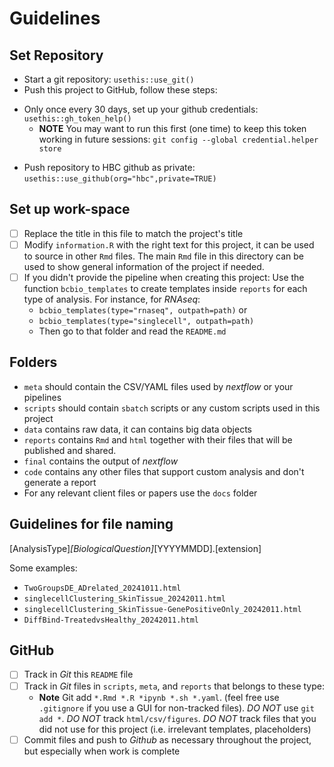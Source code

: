 # Guidelines

## Set Repository

- Start a git repository: `usethis::use_git()`
- Push this project to GitHub, follow these steps:

* Only once every 30 days, set up your github credentials: `usethis::gh_token_help()`
  * **NOTE** You may want to run this first (one time) to keep this token working in future sessions: `git config --global credential.helper store`
  
- Push repository to HBC github as private: `usethis::use_github(org="hbc",private=TRUE)`

## Set up work-space

-   [ ] Replace the title in this file to match the project's title
-   [ ] Modify `information.R` with the right text for this project, it can be used to source in other `Rmd` files. The main `Rmd` file in this directory can be used to show general information of the project if needed.
-   [ ] If you didn't provide the pipeline when creating this project:
        Use the function `bcbio_templates` to create templates inside `reports` for each type of analysis. For instance, for *RNAseq*:
    -   `bcbio_templates(type="rnaseq", outpath=path)` or
    -   `bcbio_templates(type="singlecell", outpath=path)`
    -   Then go to that folder and read the `README.md`

## Folders

-   `meta` should contain the CSV/YAML files used by *nextflow* or your pipelines
-   `scripts` should contain `sbatch` scripts or any custom scripts used in this project
-   `data` contains raw data, it can contains big data objects
-   `reports` contains `Rmd` and `html` together with their files that will be published and shared.
-   `final` contains the output of *nextflow*
-   `code` contains any other files that support custom analysis and don't generate a report
-   For any relevant client files or papers use the `docs` folder

## Guidelines for file naming

[AnalysisType]_[BiologicalQuestion]_[YYYYMMDD].[extension]

Some examples:

- `TwoGroupsDE_ADrelated_20241011.html`
- `singlecellClustering_SkinTissue_20242011.html`
- `singlecellClustering_SkinTissue-GenePositiveOnly_20242011.html`
- `DiffBind-TreatedvsHealthy_20242011.html`

## GitHub

-   [ ] Track in *Git* this `README` file
-   [ ] Track in *Git* files in `scripts`, `meta`, and `reports` that belongs to these type:
    -   **Note** Git add `*.Rmd *.R *ipynb *.sh *.yaml`. (feel free use `.gitignore` if you use a GUI for non-tracked files). *DO NOT* use `git add *`. *DO NOT* track `html/csv/figures`. *DO NOT* track files that you did not use for this project (i.e. irrelevant templates, placeholders)
-   [ ] Commit files and push to *Github* as necessary throughout the project, but especially when work is complete
